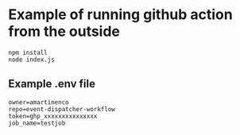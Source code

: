 # Example of running github action from the outside

```
npm install
node index.js
```

## Example .env file
```
owner=amartinenco
repo=event-dispatcher-workflow
token=ghp_xxxxxxxxxxxxxxx
job_name=testjob
```
